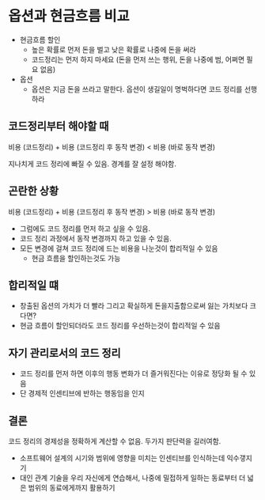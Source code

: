 # 옵션과 현금흐름 비교

* 현금흐름 할인
  * 높은 확률로 먼저 돈을 벌고 낮은 확률로 나중에 돈을 써라
  * 코드정리는 먼저 하지 마세요 (돈을 먼저 쓰는 행위, 돈을 나중에 범, 어쩌면 필요 없음)
* 옵션
  * 옵션은 지금 돈을 쓰라고 말한다. 옵션이 생길일이 명벅하다면 코드 정리를 선행하라

## 코드정리부터 해야할 때

비용 (코드정리) + 비용 (코드정리 후 동작 변경) < 비용 (바로 동작 변경)

지나치게 코드 정리에 빠질 수 있음. 경계를 잘 설정 해야함.

## 곤란한 상황

비용 (코드정리) + 비용 (코드정리 후 동작 변경) > 비용 (바로 동작 변경)

* 그럼에도 코드 정리를 먼저 하고 싶을 수 있음. 
* 코드 정리 과정에서 동작 변경까지 하고 있을 수 있음.
* 모든 변경에 걸쳐 코드 정리에 드는 비용을 나눈것이 합리적일 수 있음
  * 현금 흐름을 할인하는것도 가능

## 합리적일 떄

* 창출된 옵션의 가치가 더 빨라 그리고 확실하게 돈을지출함으로써 잃는 가치보다 크다면?
* 현금 흐름이 할인되더라도 코드 정리를 우선하는것이 합리적일 수 있음

## 자기 관리로서의 코드 정리

* 코드 정리를 먼저 하면 이후의 행동 변화가 더 즐거워진다는 이유로 정당화 될 수 있음
* 단 경제적 인센티브에 반하는 행동임을 인지

## 결론

코드 정리의 경제성을 정확하게 계산할 수 없음. 두가지 판단력을 길러여함.

* 소프트웨어 설계의 시기와 범위에 영향을 미치는 인센티브를 인식하는데 익수갷지기
* 대인 관계 기술을 우리 자신에게 연습해서, 나중에 밀접하게 일하는 동료부터 더 넓은 범위의 동료에게까지 활용하기
